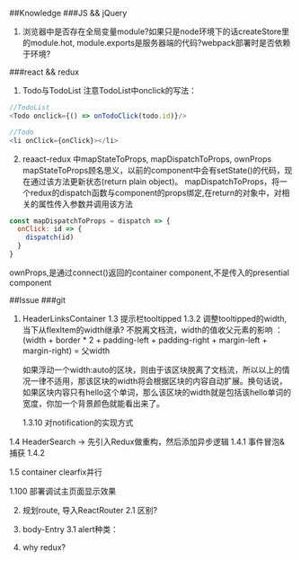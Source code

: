 ##Knowledge
###JS && jQuery
1. 浏览器中是否存在全局变量module?如果只是node环境下的话createStore里的module.hot,
module.exports是服务器端的代码?webpack部署时是否依赖于环境?

###react && redux
1. Todo与TodoList
注意TodoList中onclick的写法：
```js
//TodoList
<Todo onclick={() => onTodoClick(todo.id)}/>

//Todo
<li onClick={onClick}></li>
```
2. reaact-redux 中mapStateToProps, mapDispatchToProps, ownProps
mapStateToProps顾名思义，以前的component中会有setState()的代码，现在通过该方法更新状态(return plain object)。
mapDispatchToProps，将一个redux的dispatch函数与component的props绑定,在return的对象中，对相关的属性传入参数并调用该方法
```js
const mapDispatchToProps = dispatch => {
  onClick: id => {
    dispatch(id)
  }
}
```

ownProps,是通过connect()返回的container component,不是传入的presential component


##Issue
###git
1. HeaderLinksContainer
  1.3 提示栏tooltipped
    1.3.2 调整tooltipped的width,当下从flexItem的width继承?
    不脱离文档流，width的值收父元素的影响 ：
    (width + border * 2 + padding-left + padding-right + margin-left + margin-right) = 父width

    如果浮动一个width:auto的区块，则由于该区块脱离了文档流，所以以上的情况一律不适用，那该区块的width将会根据区块的内容自动扩展。换句话说，如果区块内容只有hello这个单词，那么该区块的width就是包括该hello单词的宽度，你加一个背景颜色就能看出来了。

    1.3.10 对notification的实现方式

  1.4 HeaderSearch -> 先引入Redux做重构，然后添加异步逻辑
    1.4.1 事件冒泡&捕获
    1.4.2

  1.5 container clearfix并行

  1.100 部署调试主页面显示效果

2. 规划route, 导入ReactRouter
  2.1 <Route IndexRoute={Body}/> <Route component={Body}/>区别?

3. body-Entry
  3.1 alert种类：

10. why redux?
